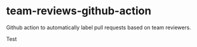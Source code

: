 # team-reviews-github-action
Github action to automatically label pull requests based on team reviewers.

Test